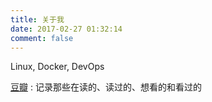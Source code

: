 ```yaml
---
title: 关于我
date: 2017-02-27 01:32:14
comment: false
---
```


Linux, Docker, DevOps

[豆瓣](https://www.douban.com/people/157940416/) : 记录那些在读的、读过的、想看的和看过的
